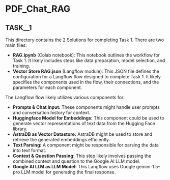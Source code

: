 # PDF_Chat_RAG
## TASK__1

This directory contains the 2 Solutions for completing Task 1. There are two main files:

* **RAG.ipynb** (Colab notebook): This notebook outlines the workflow for Task 1. It likely includes steps like data preparation, model selection, and training.
* **Vector Store RAG.json** (Langflow module): This JSON file defines the configuration for a Langflow flow designed to complete Task 1. It likely specifies the components used in the flow, their connections, and the parameters for each component. 

The Langflow flow likely utilizes various components for:

  * **Prompts & Chat Input:** These components might handle user prompts and conversation history for context.
  * **Huggingface Model for Embeddings:** This component could be used to generate vector representations of text data from the Hugging Face library.
  * **AstraDB as Vector Datastore:** AstraDB might be used to store and retrieve the generated embeddings efficiently.
  * **Text Parsing:** A component might be responsible for parsing the data into text format.
  * **Context & Question Passing:** This step likely involves passing the combined context and question to the Google AI LLM model.
  * **Google AI LLM as LLM Model:** This Langflow uses Google gemini-1.5-pro LLM model for generating the final response.
